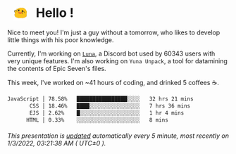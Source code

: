 <h1>   <img src="./spoink.gif" style="vertical-align:middle;" width="30px">   Hello ! </h1>

Nice to meet you! I'm just a guy without a tomorrow, who likes to develop little things with his poor knowledge.

Currently, I'm working on <a href='https://github.com/Asgarrrr/Luna'>`Luna`</a>, a Discord bot used by 60343 users with very unique features. I'm also working on `Yuna Unpack`, a tool for datamining the contents of Epic Seven's files.

This week, I've worked on ~41 hours of coding, and drinked 5 coffees ☕.

```
JavaScript │ 78.58%   ████████████████░░░░   32 hrs 21 mins
       CSS │ 18.46%   ████░░░░░░░░░░░░░░░░   7 hrs 36 mins
       EJS │ 2.62%    █░░░░░░░░░░░░░░░░░░░   1 hr 4 mins
      HTML │ 0.33%    ░░░░░░░░░░░░░░░░░░░░   8 mins
```

###### This presentation is [updated](https://github.com/Asgarrrr) automatically every 5 minute, most recently on 1/3/2022, 03:21:38 AM ( UTC±0 ).